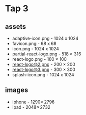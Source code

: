 # Tap 3

## assets
- adaptive-icon.png - 1024 x 1024
- favicon.png - 68 x 68
- icon.png - 1024 x 1024
- partial-react-logo.png - 518 × 316
- react-logo.png - 100 × 100
- react-logo@2.png - 200 × 200
- react-logo@3.png - 300 × 300
- splash-icon.png - 1024 x 1024

## images
- iphone - 1290 × 2796
- ipad - 2048 × 2732